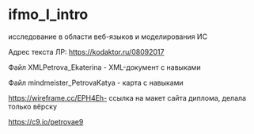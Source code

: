 # ifmo_I_intro
исследование в области веб-языков и моделирования ИС

Адрес текста ЛР:
https://kodaktor.ru/08092017

Файл XMLPetrova_Ekaterina - XML-документ с навыками

Файл mindmeister_PetrovaKatya - карта с навыками

https://wireframe.cc/EPH4Eh- ссылка на макет сайта диплома, делала только вёрску

https://c9.io/petrovae9
